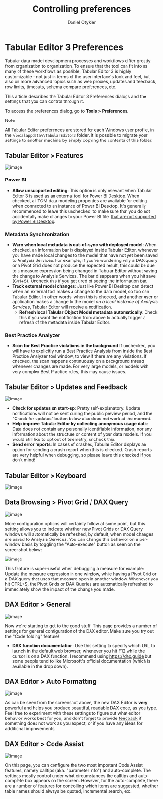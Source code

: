 ﻿---
uid: preferences
title: Controlling preferences
author: Daniel Otykier
updated: 2021-09-08
---
# Tabular Editor 3 Preferences

Tabular data model development processes and workflows differ greatly from organization to organization. To ensure that the tool can fit into as many of these workflows as possible, Tabular Editor 3 is highly customizable - not just in terms of the user interface's look and feel, but also on more advanced topics such as web proxies, updates and feedback, row limits, timeouts, schema compare preferences, etc.

This article describes the Tabular Editor 3 Preferences dialogs and the settings that you can control through it.

To access the preferences dialog, go to **Tools > Preferences**.

> [!NOTE]
> All Tabular Editor preferences are stored for each Windows user profile, in the `%localappdata%\TabularEditor3` folder. It is possible to migrate your settings to another machine by simply copying the contents of this folder.

## Tabular Editor > Features

![image](https://user-images.githubusercontent.com/8976200/104600495-5ad6f300-5679-11eb-9572-af99f0895859.png)

### Power BI

- **Allow unsupported editing**: This option is only relevant when Tabular Editor 3 is used as an external tool for Power BI Desktop. When checked, all TOM data modeling properties are available for editing when connected to an instance of Power BI Desktop. It's generally recommended to leave this unchecked, to make sure that you do not accidentally make changes to your Power BI file, [that are not supported by Power BI Desktop](xref:desktop-limitations).

### Metadata Synchronization

- **Warn when local metadata is out-of-sync with deployed model**: When checked, an information bar is displayed inside Tabular Editor, whenever you have made local changes to the model that have not yet been saved to Analysis Services. For example, if you're wondering why a DAX query or a Pivot Grid does not produce the expected result, this could be due to a measure expression being changed in Tabular Editor without saving the change to Analysis Services. The bar disappears when you hit save (Ctrl+S). Uncheck this if you get tired of seeing the information bar.
- **Track external model changes**: Just like Power BI Desktop can detect when an external tool makes a change to the data model, so too can Tabular Editor. In other words, when this is checked, and another user or application makes a change to the model *on a local instance of Analysis Services*, Tabular Editor will receive a notification.
  - **Refresh local Tabular Object Model metadata automatically**: Check this if you want the notification from above to actually trigger a refresh of the metadata inside Tabular Editor.

### Best Practice Analyzer

- **Scan for Best Practice violations in the background** If unchecked, you will have to explicitly run a Best Practice Analysis from inside the Best Practice Analyzer tool window, to view if there are any violations. If checked, the scan happens continuously on a background thread whenever changes are made. For very large models, or models with very complex Best Practice rules, this may cause issues.

## Tabular Editor > Updates and Feedback

![image](https://user-images.githubusercontent.com/8976200/104601469-92926a80-567a-11eb-9499-1d1c8d967c72.png)

- **Check for updates on start-up**: Pretty self-explanatory. Update notifications will not be sent during the public preview period, and the "Check for updates" button below also does not work at the moment.
- **Help improve Tabular Editor by collecting anonymous usage data**: Data does not contain any personally identifiable information, nor any information about the structure or content of your data models. If you would still like to opt out of telemetry, uncheck this.
- **Send error reports**: In cases of crashes, Tabular Editor displays an option for sending a crash report when this is checked. Crash reports are very helpful when debugging, so please leave this checked if you don't mind!

## Tabular Editor > Keyboard

![image](~/content/assets/images/keyboard-mappings.png)

## Data Browsing > Pivot Grid / DAX Query

![image](https://user-images.githubusercontent.com/8976200/104601874-0df41c00-567b-11eb-8ba1-41a992e5664f.png)

More configuration options will certainly follow at some point, but this setting allows you to indicate whether new Pivot Grids or DAX Query windows will automatically be refreshed, by default, when model changes are saved to Analysis Services. You can change this behavior on a per-window basis by toggling the "Auto-execute" button as seen on the screenshot below:

![image](https://user-images.githubusercontent.com/8976200/104602109-56abd500-567b-11eb-9e8f-32ab58390449.png)

This feature is super-useful when debugging a measure for example: Update the measure expression in one window, while having a Pivot Grid or a DAX query that uses that measure open in another window. Whenever you hit CTRL+S, the Pivot Grids or DAX Queries are automatically refreshed to immediately show the impact of the change you made.

## DAX Editor > General

![image](https://user-images.githubusercontent.com/8976200/104602381-a7233280-567b-11eb-8151-cf810b7cb748.png)

Now we're starting to get to the good stuff! This page provides a number of settings for general configuration of the DAX editor. Make sure you try out the "Code folding" feature!

- **DAX function documentation**: Use this setting to specify which URL to launch in the default web browser, whenever you hit F12 while the cursor is on a DAX function. I recommend using https://dax.guide but some people tend to like Microsoft's official documentation (which is available in the drop down).

## DAX Editor > Auto Formatting

![image](https://user-images.githubusercontent.com/8976200/104602767-084b0600-567c-11eb-88ea-018e3d436f68.png)

As can be seen from the screenshot above, the new DAX Editor is **very** powerful and helps you produce beautiful, readable DAX code, as you type. Feel free to experiment with these settings to figure out what editor behavior works best for you, and don't forget to provide [feedback](https://github.com/TabularEditor3/PublicPreview/issues/new) if something does not work as you expect, or if you have any ideas for additional improvements.

## DAX Editor > Code Assist

![image](https://user-images.githubusercontent.com/8976200/104603313-90311000-567c-11eb-853d-6ca6e0f0ed07.png)

On this page, you can configure the two most important Code Assist features, namely calltips (aka. "parameter info") and auto-complete. The settings mostly control under what circumstances the calltips and auto-complete box appears on the screen. However, for the auto-complete, there are a number of features for controlling which items are suggested, whether table names should always be quoted, incremental search, etc.
